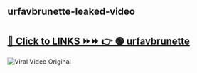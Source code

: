 
 ## urfavbrunette-leaked-video 

# <h2><a href="https://clipsfans.com/urfavbrunette&ref=git">🔗 Click to LINKS ⏩⏩ 👉 🟢 urfavbrunette </a></h2>

<a href="https://clipsfans.com/urfavbrunette&ref=git" rel="nofollow" data-target="animated-image.originalLink"><img src="https://i.ibb.co.com/xMMVF88/686577567.gif" alt="Viral Video Original" style="max-width: 100%; display: inline-block;" data-target="animated-image.originalImage"></a>
